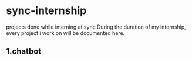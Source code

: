 # sync-internship
projects done while interning at sync
During the duration of my internship, every project i work on will be documented here.
## 1.chatbot
